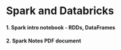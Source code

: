 #  Spark and Databricks
####  1. Spark intro notebook - RDDs, DataFrames
#### 2. Spark Notes PDF document

